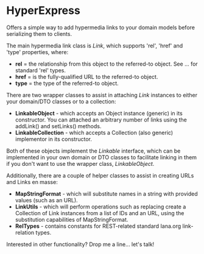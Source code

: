 HyperExpress
============

Offers a simple way to add hypermedia links to your domain models before serializing them to clients.

The main hypermedia link class is *Link*, which supports 'rel', 'href' and 'type' properties, where:

* **rel** = the relationship from this object to the referred-to object. See ... for standard 'rel' types.
* **href** = is the fully-qualified URL to the referred-to object.
* **type** = the type of the referred-to object.

There are two wrapper classes to assist in attaching *Link* instances to either your domain/DTO classes or to a collection:

* **LinkableObject** - which accepts an Object instance (generic) in its constructor. You can attached an arbitrary number of links using the addLink() and setLinks() methods.
* **LinkableCollection** - which accepts a Collection (also generic) implementor in its constructor.

Both of these objects implement the *Linkable* interface, which can be implemented in your own domain or DTO classes to facilitate linking in them if you don't want to use the wrapper class, *LinkableObject*.

Additionally, there are a couple of helper classes to assist in creating URLs and Links en masse:

* **MapStringFormat** - which will substitute names in a string with provided values (such as an URL).
* **LinkUtils** - which will perform operations such as replacing create a Collection of Link instances from a list of IDs and an URL, using the substitution capabilities of MapStringFormat.
* **RelTypes** - contains constants for REST-related standard Iana.org link-relation types.

Interested in other functionality?  Drop me a line... let's talk!